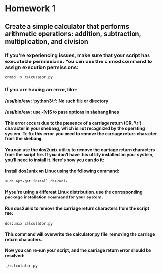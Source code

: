 # Homework 1
## Create a simple calculator that performs arithmetic operations: addition, subtraction, multiplication, and division
### If you're experiencing issues, make sure that your script has executable permissions. You can use the chmod command to assign execution permissions:
`chmod +x calculator.py`
### If you are having an error, like:
#### /usr/bin/env: ‘python3\r’: No such file or directory
#### /usr/bin/env: use -[v]S to pass options in shebang lines

#### This error occurs due to the presence of a carriage return (CR, '\r') character in your shebang, which is not recognized by the operating system. To fix this error, you need to remove the carriage return character from the shebang.
#### You can use the dos2unix utility to remove the carriage return characters from the script file. If you don't have this utility installed on your system, you'll need to install it. Here's how you can do it:

#### Install dos2unix on Linux using the following command:

`sudo apt-get install dos2unix`
#### If you're using a different Linux distribution, use the corresponding package installation command for your system.

#### Run dos2unix to remove the carriage return characters from the script file:

`dos2unix calculator.py`
#### This command will overwrite the calculator.py file, removing the carriage return characters.

#### Now you can re-run your script, and the carriage return error should be resolved:
`./calculator.py`
